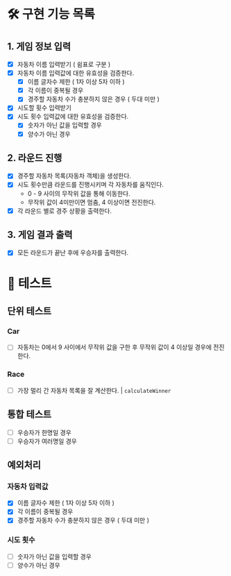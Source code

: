 # 🛠️ 구현 기능 목록

## 1. 게임 정보 입력

- [x] 자동차 이름 입력받기 ( 쉼표로 구분 )
- [x] 자동차 이름 입력값에 대한 유효성을 검증한다.
  - [x] 이름 글자수 제한 ( 1자 이상 5자 이하 )
  - [x] 각 이름이 중복될 경우
  - [x] 경주할 자동차 수가 충분하지 않은 경우 ( 두대 미만 )
- [x] 시도할 횟수 입력받기
- [x] 시도 횟수 입력값에 대한 유효성을 검증한다.
  - [x] 숫자가 아닌 값을 입력할 경우
  - [x] 양수가 아닌 경우

## 2. 라운드 진행

- [x] 경주할 자동차 목록(자동차 객체)을 생성한다.
- [x] 시도 횟수만큼 라운드를 진행시키며 각 자동차를 움직인다.
  - 0 - 9 사이의 무작위 값을 통해 이동한다.
  - 무작위 값이 4미만이면 멈춤, 4 이상이면 전진한다.
- [x] 각 라운드 별로 경주 상황을 출력한다.

## 3. 게임 결과 출력

- [x] 모든 라운드가 끝난 후에 우승자를 출력한다.

# 📐 테스트

## 단위 테스트

### Car

- [ ] 자동차는 0에서 9 사이에서 무작위 값을 구한 후 무작위 값이 4 이상일 경우에 전진한다.

### Race

- [ ] 가장 멀리 간 자동차 목록을 잘 계산한다. | `calculateWinner`

## 통합 테스트

- [ ] 우승자가 한명일 경우
- [ ] 우승자가 여러명일 경우

## 예외처리

### 자동차 입력값

- [x] 이름 글자수 제한 ( 1자 이상 5자 이하 )
- [x] 각 이름이 중복될 경우
- [x] 경주할 자동차 수가 충분하지 않은 경우 ( 두대 미만 )

### 시도 횟수

- [ ] 숫자가 아닌 값을 입력할 경우
- [ ] 양수가 아닌 경우
